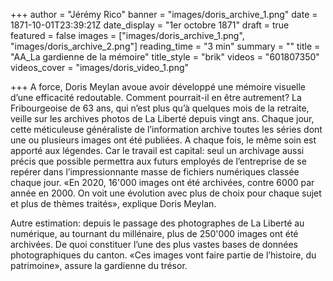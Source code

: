 +++
author = "Jérémy Rico"
banner = "images/doris_archive_1.png"
date = 1871-10-01T23:39:21Z
date_display = "1er octobre 1871"
draft = true
featured = false
images = ["images/doris_archive_1.png", "images/doris_archive_2.png"]
reading_time = "3 min"
summary = ""
title = "AA_La gardienne de la mémoire"
title_style = "brik"
videos = "601807350"
videos_cover = "images/doris_video_1.png"

+++
A force, Doris Meylan avoue avoir développé une mémoire visuelle d’une efficacité redoutable. Comment pourrait-il en être autrement? La Fribourgeoise de 63 ans, qui n’est plus qu’à quelques mois de la retraite, veille sur les archives photos de La Liberté depuis vingt ans. Chaque jour, cette méticuleuse généraliste de l’information archive toutes les séries dont une ou plusieurs images ont été publiées. A chaque fois, le même soin est apporté aux légendes. Car le travail est capital: seul un archivage aussi précis que possible permettra aux futurs employés de l’entreprise de se repérer dans l’impressionnante masse de fichiers numériques classée chaque jour. «En 2020, 16'000 images ont été archivées, contre 6000 par année en 2000. On voit une évolution avec plus de choix pour chaque sujet et plus de thèmes traités», explique Doris Meylan. 

Autre estimation: depuis le passage des photographes de La Liberté au numérique, au tournant du millénaire, plus de 250'000 images ont été archivées. De quoi constituer l’une des plus vastes bases de données photographiques du canton. «Ces images vont faire partie de l’histoire, du patrimoine», assure la gardienne du trésor.